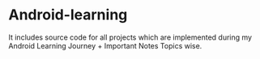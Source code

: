 # Android-learning

It includes source code for all projects which are implemented during my Android Learning Journey 
    +
Important Notes Topics wise.
